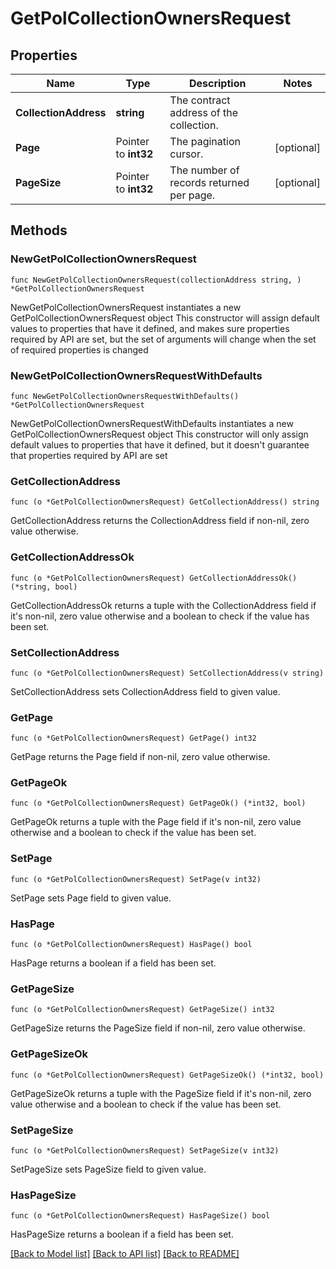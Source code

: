 # GetPolCollectionOwnersRequest

## Properties

Name | Type | Description | Notes
------------ | ------------- | ------------- | -------------
**CollectionAddress** | **string** | The contract address of the collection. | 
**Page** | Pointer to **int32** | The pagination cursor. | [optional] 
**PageSize** | Pointer to **int32** | The number of records returned per page. | [optional] 

## Methods

### NewGetPolCollectionOwnersRequest

`func NewGetPolCollectionOwnersRequest(collectionAddress string, ) *GetPolCollectionOwnersRequest`

NewGetPolCollectionOwnersRequest instantiates a new GetPolCollectionOwnersRequest object
This constructor will assign default values to properties that have it defined,
and makes sure properties required by API are set, but the set of arguments
will change when the set of required properties is changed

### NewGetPolCollectionOwnersRequestWithDefaults

`func NewGetPolCollectionOwnersRequestWithDefaults() *GetPolCollectionOwnersRequest`

NewGetPolCollectionOwnersRequestWithDefaults instantiates a new GetPolCollectionOwnersRequest object
This constructor will only assign default values to properties that have it defined,
but it doesn't guarantee that properties required by API are set

### GetCollectionAddress

`func (o *GetPolCollectionOwnersRequest) GetCollectionAddress() string`

GetCollectionAddress returns the CollectionAddress field if non-nil, zero value otherwise.

### GetCollectionAddressOk

`func (o *GetPolCollectionOwnersRequest) GetCollectionAddressOk() (*string, bool)`

GetCollectionAddressOk returns a tuple with the CollectionAddress field if it's non-nil, zero value otherwise
and a boolean to check if the value has been set.

### SetCollectionAddress

`func (o *GetPolCollectionOwnersRequest) SetCollectionAddress(v string)`

SetCollectionAddress sets CollectionAddress field to given value.


### GetPage

`func (o *GetPolCollectionOwnersRequest) GetPage() int32`

GetPage returns the Page field if non-nil, zero value otherwise.

### GetPageOk

`func (o *GetPolCollectionOwnersRequest) GetPageOk() (*int32, bool)`

GetPageOk returns a tuple with the Page field if it's non-nil, zero value otherwise
and a boolean to check if the value has been set.

### SetPage

`func (o *GetPolCollectionOwnersRequest) SetPage(v int32)`

SetPage sets Page field to given value.

### HasPage

`func (o *GetPolCollectionOwnersRequest) HasPage() bool`

HasPage returns a boolean if a field has been set.

### GetPageSize

`func (o *GetPolCollectionOwnersRequest) GetPageSize() int32`

GetPageSize returns the PageSize field if non-nil, zero value otherwise.

### GetPageSizeOk

`func (o *GetPolCollectionOwnersRequest) GetPageSizeOk() (*int32, bool)`

GetPageSizeOk returns a tuple with the PageSize field if it's non-nil, zero value otherwise
and a boolean to check if the value has been set.

### SetPageSize

`func (o *GetPolCollectionOwnersRequest) SetPageSize(v int32)`

SetPageSize sets PageSize field to given value.

### HasPageSize

`func (o *GetPolCollectionOwnersRequest) HasPageSize() bool`

HasPageSize returns a boolean if a field has been set.


[[Back to Model list]](../README.md#documentation-for-models) [[Back to API list]](../README.md#documentation-for-api-endpoints) [[Back to README]](../README.md)


